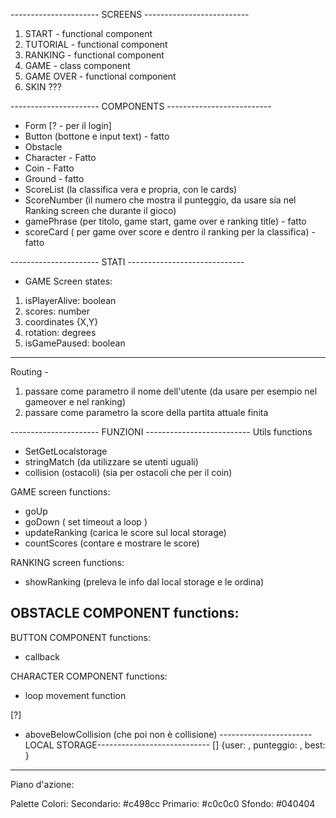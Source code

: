 ---------------------- SCREENS --------------------------

1. START - functional component
2. TUTORIAL - functional component
3. RANKING - functional component
4. GAME - class component
5. GAME OVER - functional component
6. SKIN ???

---------------------- COMPONENTS --------------------------

- Form [? - per il login]
- Button (bottone e input text) - fatto
- Obstacle
- Character - Fatto
- Coin - Fatto
- Ground - fatto
- ScoreList (la classifica vera e propria, con le cards)
- ScoreNumber (il numero che mostra il punteggio, da usare sia nel Ranking screen che durante il gioco)
- gamePhrase (per titolo, game start, game over e ranking title) - fatto
- scoreCard ( per game over score e dentro il ranking per la classifica) - fatto

---------------------- STATI -----------------------------

- GAME Screen states:

1. isPlayerAlive: boolean
2. scores: number
3. coordinates {X,Y}
4. rotation: degrees
5. isGamePaused: boolean

---

Routing -

1. passare come parametro il nome dell'utente
   (da usare per esempio nel gameover e nel ranking)
2. passare come parametro la score della partita attuale finita

---------------------- FUNZIONI --------------------------
Utils functions

- SetGetLocalstorage
- stringMatch (da utilizzare se utenti uguali)
- collision (ostacoli) (sia per ostacoli che per il coin)

GAME screen functions:

- goUp
- goDown ( set timeout a loop )
- updateRanking (carica le score sul local storage)
- countScores (contare e mostrare le score)

RANKING screen functions:

- showRanking (preleva le info dal local storage e le ordina)

## OBSTACLE COMPONENT functions:

BUTTON COMPONENT functions:

- callback

CHARACTER COMPONENT functions:

- loop movement function

[?]

- aboveBelowCollision (che poi non è collisione)
  -----------------------LOCAL STORAGE----------------------------
  [] {user: , punteggio: , best: }

---

Piano d'azione:


Palette Colori:
Secondario: #c498cc
Primario: #c0c0c0
Sfondo: #040404